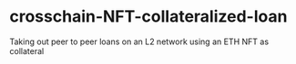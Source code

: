 # crosschain-NFT-collateralized-loan
Taking out peer to peer loans on an L2 network using an ETH NFT as collateral

